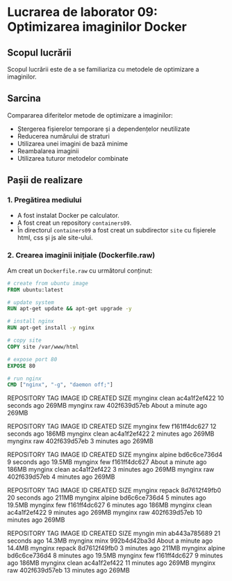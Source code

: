 # Lucrarea de laborator 09: Optimizarea imaginilor Docker

## Scopul lucrării
Scopul lucrării este de a se familiariza cu metodele de optimizare a imaginilor.


## Sarcina
Compararea diferitelor metode de optimizare a imaginilor:
- Ștergerea fișierelor temporare și a dependențelor neutilizate
- Reducerea numărului de straturi
- Utilizarea unei imagini de bază minime
- Reambalarea imaginii
- Utilizarea tuturor metodelor combinate

## Pașii de realizare

### 1. Pregătirea mediului
- A fost instalat Docker pe calculator.
- A fost creat un repository `containers09`.
- În directorul `containers09` a fost creat un subdirector `site` cu fișierele html, css și js ale site-ului.

### 2. Crearea imaginii inițiale (Dockerfile.raw)
Am creat un `Dockerfile.raw` cu următorul conținut:

```dockerfile
# create from ubuntu image
FROM ubuntu:latest

# update system
RUN apt-get update && apt-get upgrade -y

# install nginx
RUN apt-get install -y nginx

# copy site
COPY site /var/www/html

# expose port 80
EXPOSE 80

# run nginx
CMD ["nginx", "-g", "daemon off;"]
```





REPOSITORY            TAG           IMAGE ID       CREATED              SIZE
mynginx               clean         ac4a1f2ef422   10 seconds ago       269MB
mynginx               raw           402f639d57eb   About a minute ago   269MB

REPOSITORY            TAG           IMAGE ID       CREATED          SIZE
mynginx               few           f161ff4dc627   12 seconds ago   186MB
mynginx               clean         ac4a1f2ef422   2 minutes ago    269MB
mynginx               raw           402f639d57eb   3 minutes ago    269MB

REPOSITORY            TAG           IMAGE ID       CREATED              SIZE
mynginx               alpine        bd6c6ce736d4   9 seconds ago        19.5MB
mynginx               few           f161ff4dc627   About a minute ago   186MB
mynginx               clean         ac4a1f2ef422   3 minutes ago        269MB
mynginx               raw           402f639d57eb   4 minutes ago        269MB

REPOSITORY            TAG           IMAGE ID       CREATED          SIZE
mynginx               repack        8d7612f49fb0   20 seconds ago   211MB
mynginx               alpine        bd6c6ce736d4   5 minutes ago    19.5MB
mynginx               few           f161ff4dc627   6 minutes ago    186MB
mynginx               clean         ac4a1f2ef422   9 minutes ago    269MB
mynginx               raw           402f639d57eb   10 minutes ago   269MB

REPOSITORY            TAG           IMAGE ID       CREATED              SIZE
myngin                min           ab443a785689   21 seconds ago       14.3MB
mynginx               minx          992b4d42ba3d   About a minute ago   14.4MB
mynginx               repack        8d7612f49fb0   3 minutes ago        211MB
mynginx               alpine        bd6c6ce736d4   8 minutes ago        19.5MB
mynginx               few           f161ff4dc627   9 minutes ago        186MB
mynginx               clean         ac4a1f2ef422   11 minutes ago       269MB
mynginx               raw           402f639d57eb   13 minutes ago       269MB
